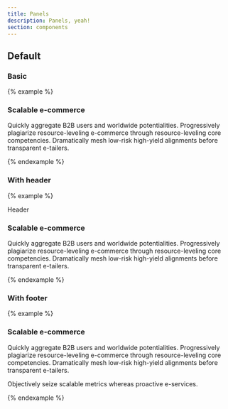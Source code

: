 ```yaml
---
title: Panels
description: Panels, yeah!
section: components
---
```


## Default
### Basic</h4>
{% example %}
  <div class="panel">
    <div class="panel-content">
      <div class="panel-inner">
        <h3>Scalable e-commerce</h3>
        <p>Quickly aggregate B2B users and worldwide potentialities. Progressively plagiarize resource-leveling e-commerce through resource-leveling core competencies. Dramatically mesh low-risk high-yield alignments before transparent e-tailers.</p>
      </div>
    </div>
  </div>
{% endexample %}

### With header
{% example %}
  <div class="panel">
    <div class="panel-header">
      <div class="panel-inner">
        Header
      </div>
    </div>
    <div class="panel-content">
      <div class="panel-inner">
        <h3>Scalable e-commerce</h3>
        <p>Quickly aggregate B2B users and worldwide potentialities. Progressively plagiarize resource-leveling e-commerce through resource-leveling core competencies. Dramatically mesh low-risk high-yield alignments before transparent e-tailers.</p>
      </div>
    </div>
  </div>
{% endexample %}


### With footer
{% example %}
  <div class="panel">
    <div class="panel-content">
      <div class="panel-inner">
        <h3>Scalable e-commerce</h3>
        <p>Quickly aggregate B2B users and worldwide potentialities. Progressively plagiarize resource-leveling e-commerce through resource-leveling core competencies. Dramatically mesh low-risk high-yield alignments before transparent e-tailers.</p>
      </div>
    </div>
    <div class="panel-footer">
      <div class="panel-inner">
        <p>Objectively seize scalable metrics whereas proactive e-services.</p>
      </div>
    </div>
  </div>
{% endexample %}
